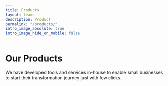 ```yaml
---
title: Products
layout: teams
description: Product
permalink: "/products/"
intro_image_absolute: true
intro_image_hide_on_mobile: false
---
```


# Our Products

We have developed tools and services in-house to enable small businesses to start their transformation journey just with few clicks.
